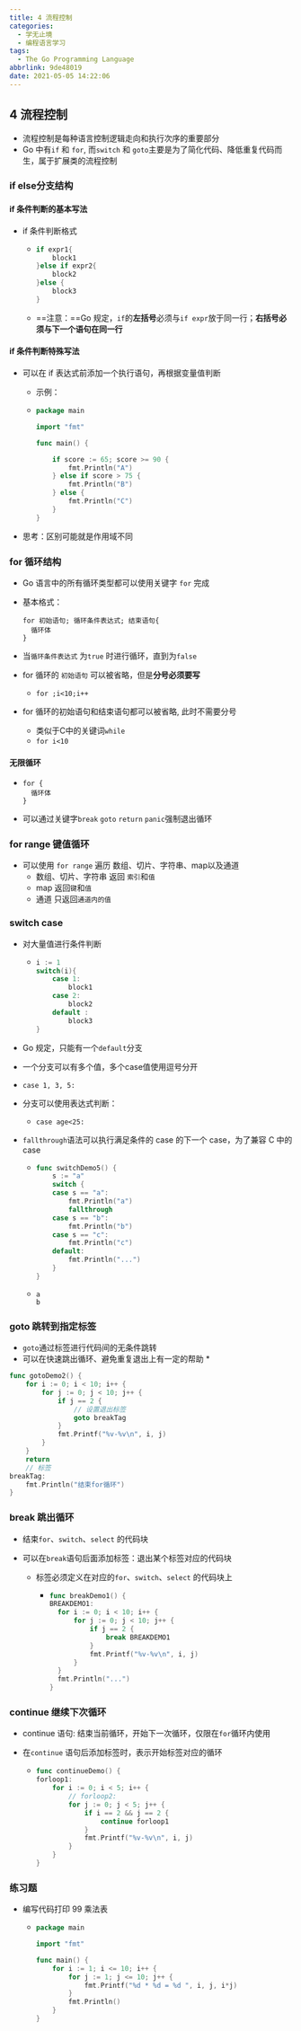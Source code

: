 ```yaml
---
title: 4 流程控制
categories: 
  - 学无止境
  - 编程语言学习
tags:
  - The Go Programming Language
abbrlink: 9de48019
date: 2021-05-05 14:22:06
---
```




## 4 流程控制

* 流程控制是每种语言控制逻辑走向和执行次序的重要部分
* Go 中有`if` 和 `for`, 而`switch` 和 `goto`主要是为了简化代码、降低重复代码而生，属于扩展类的流程控制

### if else分支结构



#### if 条件判断的基本写法

* if 条件判断格式

  * ```go
    if expr1{
        block1
    }else if expr2{
        block2
    }else {
        block3
    }
    ```

  * ==注意：==Go 规定，`if`的**左括号**必须与`if expr`放于同一行；**右括号必须与下一个语句在同一行**

#### if 条件判断特殊写法

* 可以在 if 表达式前添加一个执行语句，再根据变量值判断

  * 示例：

  * ```go
    package main
    
    import "fmt"
    
    func main() {
    
    	if score := 65; score >= 90 {
    		fmt.Println("A")
    	} else if score > 75 {
    		fmt.Println("B")
    	} else {
    		fmt.Println("C")
    	}
    }
    
    ```

* 思考：区别可能就是作用域不同



### for 循环结构

* Go 语言中的所有循环类型都可以使用关键字 `for` 完成

* 基本格式：

  ```
  for 初始语句; 循环条件表达式; 结束语句{
  	循环体
  } 
  ```

* 当`循环条件表达式` 为`true` 时进行循环，直到为`false`

* for 循环的 `初始语句` 可以被省略，但是**分号必须要写**

  * `for ;i<10;i++`

* for 循环的初始语句和结束语句都可以被省略, 此时不需要分号

  * 类似于C中的关键词`while`
  * `for i<10 `



#### 无限循环

* ```
  for {
  	循环体
  }
  ```

* 可以通过关键字`break` `goto` `return`  `panic`强制退出循环



### for range 键值循环

* 可以使用 `for range` 遍历 数组、切片、字符串、map以及通道
  * 数组、切片、字符串 返回 `索引`和`值`
  * map 返回`键`和`值`
  * 通道 只返回`通道内的值`



### switch case

* 对大量值进行条件判断

  * ```go
    i := 1
    switch(i){
    	case 1:
    		block1
    	case 2:
    		block2
    	default :
    		block3
    }
    ```

    

* Go 规定，只能有一个`default`分支

* 一个分支可以有多个值，多个case值使用逗号分开

* `case 1, 3, 5:`

* 分支可以使用表达式判断：

  * `case age<25:`

* `fallthrough`语法可以执行满足条件的 case 的下一个 case，为了兼容 C 中的case

  * ```go
    func switchDemo5() {
     	s := "a"
     	switch {
     	case s == "a":
     		fmt.Println("a")
     		fallthrough
     	case s == "b":
     		fmt.Println("b")
     	case s == "c":
     		fmt.Println("c")
     	default:
     		fmt.Println("...")
     	}
    }
    ```

  * ```
    a
    b
    ```



### goto 跳转到指定标签

* `goto`通过标签进行代码间的无条件跳转
* 可以在快速跳出循环、避免重复退出上有一定的帮助
  * 

```go
func gotoDemo2() {
	for i := 0; i < 10; i++ {
		for j := 0; j < 10; j++ {
			if j == 2 {
				// 设置退出标签
				goto breakTag
			}
			fmt.Printf("%v-%v\n", i, j)
		}
	}
	return
	// 标签
breakTag:
	fmt.Println("结束for循环")
}
```



### break 跳出循环

* 结束`for`、`switch`、`select` 的代码块

* 可以在`break`语句后面添加标签：退出某个标签对应的代码块

  * 标签必须定义在对应的`for`、`switch`、`select` 的代码块上

    * ```go
      func breakDemo1() {
      BREAKDEMO1:
      	for i := 0; i < 10; i++ {
      		for j := 0; j < 10; j++ {
      			if j == 2 {
      				break BREAKDEMO1
      			}
      			fmt.Printf("%v-%v\n", i, j)
      		}
      	}
      	fmt.Println("...")
      }
      ```

      

### continue 继续下次循环

* continue 语句: 结束当前循环，开始下一次循环，仅限在`for`循环内使用

* 在`continue` 语句后添加标签时，表示开始标签对应的循环

  * ```go
    func continueDemo() {
    forloop1:
    	for i := 0; i < 5; i++ {
    		// forloop2:
    		for j := 0; j < 5; j++ {
    			if i == 2 && j == 2 {
    				continue forloop1
    			}
    			fmt.Printf("%v-%v\n", i, j)
    		}
    	}
    }
    ```

    

### 练习题

* 编写代码打印 99 乘法表

  * ```go
    package main
    
    import "fmt"
    
    func main() {
    	for i := 1; i <= 10; i++ {
    		for j := 1; j <= 10; j++ {
    			fmt.Printf("%d * %d = %d ", i, j, i*j)
    		}
    		fmt.Println()
    	}
    }
    ```

